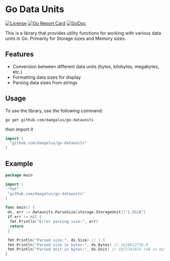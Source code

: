 # Go Data Units

[![License](https://img.shields.io/badge/license-ISC-blue.svg)](https://github.com/daegalus/go-dataunits/blob/main/LICENSE)
[![Go Report Card](https://goreportcard.com/badge/github.com/daegalus/go-dataunits)](https://goreportcard.com/report/github.com/daegalus/go-dataunits)
[![GoDoc](https://godoc.org/github.com/daegalus/go-dataunits?status.svg)](https://godoc.org/github.com/daegalus/go-dataunits)

This is a library that provides utility functions for working with various data units in Go. Primarily for Storage sizes and Memory sizes.

## Features

- Conversion between different data units (bytes, kilobytes, megabytes, etc.)
- Formatting data sizes for display
- Parsing data sizes from strings

## Usage

To use the library, use the following command:

```shell
go get github.com/daegalus/go-dataunits
```

then import it

```go
import (
  "github.com/daegalus/go-dataunits"
)
```

## Example

```go
package main

import (
 "fmt"
 "github.com/daegalus/go-dataunits"
)

func main() {
 ds, err := dataunits.ParseSize[storage.StorageUnit]("1.5GiB")
 if err != nil {
  fmt.Println("Error parsing size:", err)
  return
 }

 fmt.Println("Parsed size:", ds.Size) // 1.5
 fmt.Println("Parsed size in bytes:", ds.Bytes) // 1610612736.0
 fmt.Println("Parsed Unit in bytes:", ds.Unit) // 1073741824 (GB in bytes)
}
```
